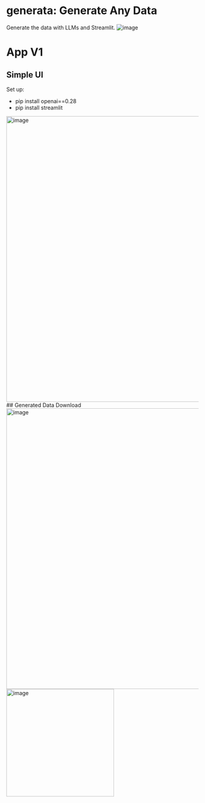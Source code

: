 # generata: Generate Any Data
Generate the data with LLMs and Streamlit.
![image](https://github.com/user-attachments/assets/cf1c5a68-f561-4cba-819c-4530045e07a1)

# App V1 
## Simple UI
Set up:
- pip install openai==0.28
- pip install streamlit 
<img width="749" alt="image" src="https://github.com/user-attachments/assets/bd763d9d-4ff0-4ef3-b77e-510e54d22dfe" />
## Generated Data Download
<img width="736" alt="image" src="https://github.com/user-attachments/assets/1cccfd59-7ec3-4812-96f4-4e78dd8d4757" />
<img width="282" alt="image" src="https://github.com/user-attachments/assets/b95d213a-7ff7-41a6-bc71-f1998ae34fbb" />






